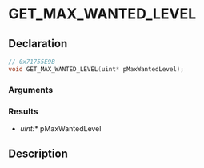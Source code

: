 # GET_MAX_WANTED_LEVEL

## Declaration
```cpp
// 0x71755E9B
void GET_MAX_WANTED_LEVEL(uint* pMaxWantedLevel);
```

### Arguments

### Results
- **uint*:** pMaxWantedLevel

## Description
